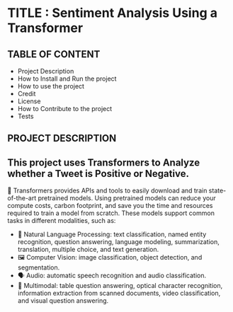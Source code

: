 # TITLE : Sentiment Analysis Using a Transformer

## TABLE OF CONTENT
- Project Description
- How to Install and Run the project
- How to use the project 
- Credit
- License
- How to Contribute to the project
- Tests

## PROJECT DESCRIPTION
This project uses Transformers to Analyze whether a Tweet is Positive or Negative.
---
🤗 Transformers provides APIs and tools to easily download and train state-of-the-art pretrained models. Using pretrained models can reduce your compute costs, carbon footprint, and save you the time and resources required to train a model from scratch. These models support common tasks in different modalities, such as:
- 📝 Natural Language Processing: text classification, named entity recognition, question answering, language modeling, summarization, translation, multiple choice, and text generation.
- 🖼️ Computer Vision: image classification, object detection, and segmentation.
- 🗣️ Audio: automatic speech recognition and audio classification.
- 🐙 Multimodal: table question answering, optical character recognition, information extraction from scanned documents, video classification, and visual question answering.
